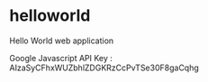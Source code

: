 # helloworld
Hello World web application

Google Javascript API Key : AIzaSyCFhxWUZbhlZDGKRzCcPvTSe30F8gaCqhg